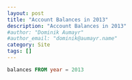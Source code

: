 ```yaml
---
layout: post
title: "Account Balances in 2013"
description: "Account Balances in 2013"
#author: "Dominik Aumayr"
#author_email: "dominik@aumayr.name"
category: Site
tags: []
---
```


~~~sql
balances FROM year = 2013
~~~

